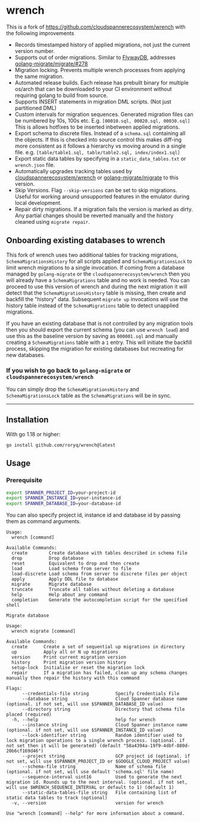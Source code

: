 # wrench

This is a fork of https://github.com/cloudspannerecosystem/wrench with the following improvements

- Records timestamped history of applied migrations, not just the current version number.
- Supports out of order migrations. Similar to [FlywayDB](https://flywaydb.org/documentation/commandline/migrate#outOfOrder), addresses [golang-migrate/migrate/#278](https://github.com/golang-migrate/migrate/issues/278)
- Migration locking. Prevents multiple wrench processes from applying the same migration.
- Automated release builds. Each release has prebuilt binary for multiple os/arch that can be downloaded to your CI environment without requiring golang to build from source.
- Supports INSERT statements in migration DML scripts. (Not just partitioned DML)
- Custom intervals for migration sequences. Generated migration files can be numbered by 10s, 100s etc. E.g. `[00010.sql, 00020.sql, 00030.sql]` This is allows hotfixes to be inserted inbetween applied migrations.
- Export schema to discrete files. Instead of a `schema.sql` containing all the objects. If this is checked into source control this makes diff-ing more consistent as it follows a hierarchy vs moving around in a single file. e.g. `[table/table1.sql, table/table2.sql, index/index1.sql]`
- Export static data tables by specifying in a `static_data_tables.txt` or `wrench.json` file.
- Automatically upgrades tracking tables used by [cloudspannerecosystem/wrench](https://github.com/cloudspannerecosystem/wrench) or [golang-migrate/migrate](https://github.com/golang-migrate/migrate) to this version.
- Skip Versions. Flag `--skip-versions` can be set to skip migrations. Useful for working around unsupported features in the emulator during local development.
- Repair dirty migrations. If a migration fails the version is marked as dirty. Any partial changes should be reverted manually and the history cleaned
using `migrate repair`.

## Onboarding existing databases to wrench

This fork of wrench uses two additional tables for tracking migrations, `SchemaMigrationsHistory` for all scripts
applied and `SchemaMigrationsLock` to limit wrench migrations to a single invocation.
If coming from a database managed by `golang-migrate` or the `cloudspannerecosystem/wrench` then you will already have a
`SchemaMigrations` table and no work is needed. You can proceed to use this version of wrench and during the next migration
it will detect that the `SchemaMigrationsHistory` table is missing, then create and backfill the "history" data.
Subsequent `migrate up` invocations will use the history table instead of the `SchemaMigrations` table to detect unapplied
migrations.

If you have an existing database that is not controlled by any migration tools then you should export the current schema
(you can use `wrench load`) and use this as the baseline version by saving as `000001.sql` and manually creating a
`SchemaMigrations` table with a `1` entry. This will initiate the backfill process, skipping the migration for existing
databases but recreating for new databases.

### If you wish to go back to `golang-migrate` or `cloudspannerecosystem/wrench`
You can simply drop the `SchemaMigrationsHistory` and `SchemaMigrationsLock` table as the `SchemaMigrations` will be in sync.
___

## Installation

With go 1.18 or higher:

```shell
go install github.com/roryq/wrench@latest
```

## Usage

### Prerequisite

```sh
export SPANNER_PROJECT_ID=your-project-id
export SPANNER_INSTANCE_ID=your-instance-id
export SPANNER_DATABASE_ID=your-database-id
```

You can also specify project id, instance id and database id by passing them as command arguments.

<!--usage-shell-->
```
Usage:
  wrench [command]

Available Commands:
  create        Create database with tables described in schema file
  drop          Drop database
  reset         Equivalent to drop and then create
  load          Load schema from server to file
  load-discrete Load schema from server to discrete files per object
  apply         Apply DDL file to database
  migrate       Migrate database
  truncate      Truncate all tables without deleting a database
  help          Help about any command
  completion    Generate the autocompletion script for the specified shell

Migrate database

Usage:
  wrench migrate [command]

Available Commands:
  create      Create a set of sequential up migrations in directory
  up          Apply all or N up migrations
  version     Print current migration version
  history     Print migration version history
  setup-lock  Initialise or reset the migration lock
  repair      If a migration has failed, clean up any schema changes manually then repair the history with this command

Flags:
      --credentials-file string          Specify Credentials File
      --database string                  Cloud Spanner database name (optional. if not set, will use $SPANNER_DATABASE_ID value)
      --directory string                 Directory that schema file placed (required)
  -h, --help                             help for wrench
      --instance string                  Cloud Spanner instance name (optional. if not set, will use $SPANNER_INSTANCE_ID value)
      --lock-identifier string           Random identifier used to lock migration operations to a single wrench process. (optional. if not set then it will be generated) (default "58a4394a-19f9-4dbf-880d-20b6cf169d46")
      --project string                   GCP project id (optional. if not set, will use $SPANNER_PROJECT_ID or $GOOGLE_CLOUD_PROJECT value)
      --schema-file string               Name of schema file (optional. if not set, will use default 'schema.sql' file name)
      --sequence-interval uint16         Used to generate the next migration id. Rounds up to the next interval. (optional. if not set, will use $WRENCH_SEQUENCE_INTERVAL or default to 1) (default 1)
      --static-data-tables-file string   File containing list of static data tables to track (optional)
  -v, --version                          version for wrench

Use "wrench [command] --help" for more information about a command.
```
